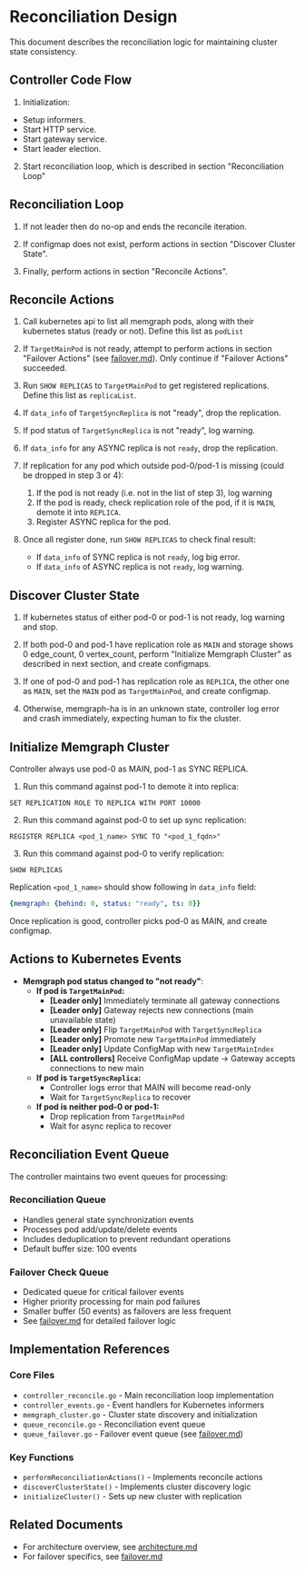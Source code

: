 # Reconciliation Design

This document describes the reconciliation logic for maintaining cluster state consistency.

## Controller Code Flow

1. Initialization:
  - Setup informers.
  - Start HTTP service.
  - Start gateway service.
  - Start leader election.
2. Start reconciliation loop, which is described in section "Reconciliation Loop"

## Reconciliation Loop

1. If not leader then do no-op and ends the reconcile iteration.

2. If configmap does not exist, perform actions in section "Discover Cluster State".

3. Finally, perform actions in section "Reconcile Actions".

## Reconcile Actions

1. Call kubernetes api to list all memgraph pods, along with their kubernetes status (ready or not). Define this list as `podList`

2. If `TargetMainPod` is not ready, attempt to perform actions in section "Failover Actions" (see [failover.md](./failover.md)). Only continue if "Failover Actions" succeeded.

3. Run `SHOW REPLICAS` to `TargetMainPod` to get registered replications. Define this list as `replicaList`.

4. If `data_info` of `TargetSyncReplica` is not "ready", drop the replication.

5. If pod status of `TargetSyncReplica` is not "ready", log warning.

6. If `data_info` for any ASYNC replica is not `ready`, drop the replication.

7. If replication for any pod which outside pod-0/pod-1 is missing (could be dropped in step 3 or 4):

   1. If the pod is not ready (i.e. not in the list of step 3), log warning
   2. If the pod is ready, check replication role of the pod, if it is `MAIN`, demote it into `REPLICA`.
   3. Register ASYNC replica for the pod.

8. Once all register done, run `SHOW REPLICAS` to check final result:

   - If `data_info` of SYNC replica is not `ready`, log big error.
   - If `data_info` of ASYNC replica is not `ready`, log warning.

## Discover Cluster State

1. If kubernetes status of either pod-0 or pod-1 is not ready, log warning and stop.

2. If both pod-0 and pod-1 have replication role as `MAIN` and storage shows 0 edge_count, 0 vertex_count, perform "Initialize Memgraph Cluster" as described in next section, and create configmaps.

3. If one of pod-0 and pod-1 has replication role as `REPLICA`, the other one as `MAIN`, set the `MAIN` pod as `TargetMainPod`, and create configmap.

4. Otherwise, memgraph-ha is in an unknown state, controller log error and crash immediately, expecting human to fix the cluster.

## Initialize Memgraph Cluster

Controller always use pod-0 as MAIN, pod-1 as SYNC REPLICA.

1. Run this command against pod-1 to demote it into replica:

```mgconsole
SET REPLICATION ROLE TO REPLICA WITH PORT 10000
```

2. Run this command against pod-0 to set up sync replication:

```mgconsole
REGISTER REPLICA <pod_1_name> SYNC TO "<pod_1_fqdn>"
```
3. Run this command against pod-0 to verify replication:

```mgconsole
SHOW REPLICAS
```

Replication `<pod_1_name>` should show following in `data_info` field:

```yaml
{memgraph: {behind: 0, status: "ready", ts: 0}}
```

Once replication is good, controller picks pod-0 as MAIN, and create configmap.

## Actions to Kubernetes Events

- **Memgraph pod status changed to "not ready"**:
  - **If pod is `TargetMainPod`:**
    - **[Leader only]** Immediately terminate all gateway connections
    - **[Leader only]** Gateway rejects new connections (main unavailable state)
    - **[Leader only]** Flip `TargetMainPod` with `TargetSyncReplica`
    - **[Leader only]** Promote new `TargetMainPod` immediately
    - **[Leader only]** Update ConfigMap with new `TargetMainIndex`
    - **[ALL controllers]** Receive ConfigMap update → Gateway accepts connections to new main
  - **If pod is `TargetSyncReplica`:**
    - Controller logs error that MAIN will become read-only
    - Wait for `TargetSyncReplica` to recover
  - **If pod is neither pod-0 or pod-1:**
    - Drop replication from `TargetMainPod`
    - Wait for async replica to recover

## Reconciliation Event Queue

The controller maintains two event queues for processing:

### Reconciliation Queue
- Handles general state synchronization events
- Processes pod add/update/delete events
- Includes deduplication to prevent redundant operations
- Default buffer size: 100 events

### Failover Check Queue
- Dedicated queue for critical failover events
- Higher priority processing for main pod failures
- Smaller buffer (50 events) as failovers are less frequent
- See [failover.md](./failover.md) for detailed failover logic

## Implementation References

### Core Files
- `controller_reconcile.go` - Main reconciliation loop implementation
- `controller_events.go` - Event handlers for Kubernetes informers
- `memgraph_cluster.go` - Cluster state discovery and initialization
- `queue_reconcile.go` - Reconciliation event queue
- `queue_failover.go` - Failover event queue (see [failover.md](./failover.md))

### Key Functions
- `performReconciliationActions()` - Implements reconcile actions
- `discoverClusterState()` - Implements cluster discovery logic
- `initializeCluster()` - Sets up new cluster with replication

## Related Documents

- For architecture overview, see [architecture.md](./architecture.md)
- For failover specifics, see [failover.md](./failover.md)